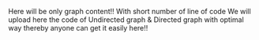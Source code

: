 
Here will be only graph content!!
With short number of line of code
We will upload here the code of Undirected graph & Directed graph with optimal way thereby anyone can get it easily here!!
